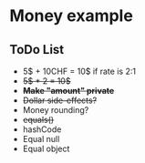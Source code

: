 # Money example

## ToDo List

* 5$ + 10CHF = 10$ if rate is 2:1
* ~~5$ * 2 = 10$~~
* **~~Make "amount" private~~**
* ~~Dollar side-effects?~~  
* Money rounding?
* ~~equals()~~
* hashCode
* Equal null
* Equal object